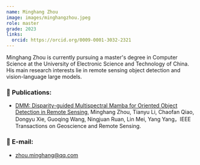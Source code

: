 ```yaml
---
name: Minghang Zhou
image: images/minghangzhou.jpeg
role: master
grade: 2023
links:
  orcid: https://orcid.org/0009-0001-3032-2321
---
```


Minghang Zhou is currently pursuing a master's degree in Computer Science at the University of Electronic Science and Technology of China. His main research interests lie in remote sensing object detection and vision-language large models.

### 📝 Publications:
- [DMM: Disparity-guided Multispectral Mamba for Oriented Object Detection in Remote Sensing](https://arxiv.org/abs/2407.08132), Minghang Zhou, Tianyu Li, Chaofan Qiao, Dongyu Xie, Guoqing Wang, Ningjuan Ruan, Lin Mei, Yang Yang，IEEE Transactions on Geoscience and Remote Sensing.

### 📧 E-mail:
- zhou.minghang@qq.com
